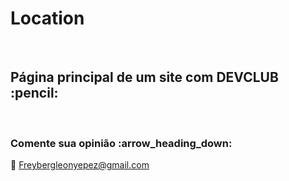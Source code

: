 <h1>Location</h1>
<br>
<h2> Página principal de um site com DEVCLUB :pencil: </h2>
<br>
<img src=""/>
<h3>Comente sua opinião :arrow_heading_down: </h3>

:email: Freybergleonyepez@gmail.com
